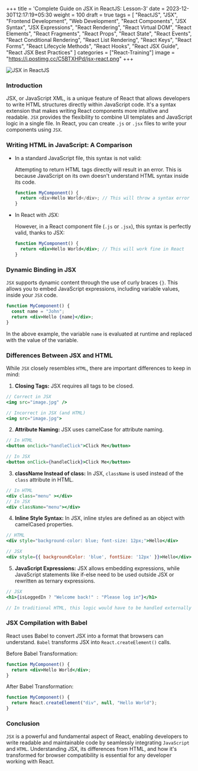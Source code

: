 +++
title = 'Complete Guide on JSX in ReactJS: Lesson-3'
date = 2023-12-30T12:17:19+05:30
weight = 100
draft = true
tags = [
  "ReactJS",
  "JSX",
  "Frontend Development",
  "Web Development",
  "React Components",
  "JSX Syntax",
  "JSX Expressions",
  "React Rendering",
  "React Virtual DOM",
  "React Elements",
  "React Fragments",
  "React Props",
  "React State",
  "React Events",
  "React Conditional Rendering",
  "React List Rendering",
  "React Keys",
  "React Forms",
  "React Lifecycle Methods",
  "React Hooks",
  "React JSX Guide",
  "React JSX Best Practices"
]
categories = ["React-Training"]
image = "https://i.postimg.cc/C5BTXHPd/jsx-react.png"
+++

![JSX in ReactJS](https://i.postimg.cc/C5BTXHPd/jsx-react.png)

### Introduction

JSX, or JavaScript XML, is a unique feature of React that allows developers to write HTML structures directly within JavaScript code. It's a syntax extension that makes writing React components more intuitive and readable. `JSX` provides the flexibility to combine UI templates and JavaScript logic in a single file. In React, you can create `.js` or `.jsx` files to write your components using `JSX`.

### Writing HTML in JavaScript: A Comparison

- In a standard JavaScript file, this syntax is not valid:

  Attempting to return HTML tags directly will result in an error. This is because JavaScript on its own doesn't understand HTML syntax inside its code.

  ```javascript
  function MyComponent() {
    return <div>Hello World</div>; // This will throw a syntax error in plain JavaScript
  }
  ```

- In React with JSX:

  However, in a React component file (`.js` or `.jsx`), this syntax is perfectly valid, thanks to JSX:

  ```jsx
  function MyComponent() {
    return <div>Hello World</div>; // This will work fine in React
  }
  ```

### Dynamic Binding in JSX

`JSX` supports dynamic content through the use of curly braces `{}`. This allows you to embed JavaScript expressions, including variable values, inside your `JSX` code.

```jsx
function MyComponent() {
  const name = "John";
  return <div>Hello {name}</div>;
}
```

In the above example, the variable `name` is evaluated at runtime and replaced with the value of the variable.

### Differences Between JSX and HTML

While `JSX` closely resembles `HTML`, there are important differences to keep in mind:

1. **Closing Tags:** JSX requires all tags to be closed.

```jsx
// Correct in JSX
<img src="image.jpg" />

// Incorrect in JSX (and HTML)
<img src="image.jpg">

```

2. **Attribute Naming:** JSX uses camelCase for attribute naming.

```jsx
// In HTML
<button onclick="handleClick">Click Me</button>

// In JSX
<button onClick={handleClick}>Click Me</button>
```

3. **className Instead of class:** In JSX, `className` is used instead of the `class` attribute in HTML.

```jsx
// In HTML
<div class="menu" ></div>
// In JSX
<div className="menu"></div>
```

4. **Inline Style Syntax:** In JSX, inline styles are defined as an object with camelCased properties.

```jsx
// HTML
<div style="background-color: blue; font-size: 12px;">Hello</div>

// JSX
<div style={{ backgroundColor: 'blue', fontSize: '12px' }}>Hello</div>

```

5. **JavaScript Expressions:** JSX allows embedding expressions, while JavaScript statements like if-else need to be used outside JSX or rewritten as ternary expressions.

```jsx
// JSX
<h1>{isLoggedIn ? "Welcome back!" : "Please log in"}</h1>

// In traditional HTML, this logic would have to be handled externally with JavaScript.
```

### JSX Compilation with Babel

React uses Babel to convert JSX into a format that browsers can understand. `Babel` transforms JSX into `React.createElement()` calls.

Before Babel Transformation:

```jsx
function MyComponent() {
  return <div>Hello World</div>;
}
```

After Babel Transformation:

```jsx
function MyComponent() {
  return React.createElement("div", null, "Hello World");
}
```

### Conclusion

`JSX` is a powerful and fundamental aspect of React, enabling developers to write readable and maintainable code by seamlessly integrating `JavaScript` and `HTML`. Understanding JSX, its differences from HTML, and how it's transformed for browser compatibility is essential for any developer working with React.
